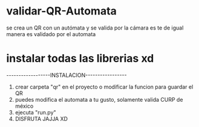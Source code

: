 # validar-QR-Automata
se crea un QR con un autómata y se valida por la cámara es te de igual manera es validado por el automata


# instalar todas las librerias xd


------------------INSTALACION-----------------




1. crear carpeta "qr" en el proyecto o modificar la funcion para guardar el QR
2. puedes modifica el automata a tu gusto, solamente valida CURP de méxico
3. ejecuta "run.py"
4. DISFRUTA JAJJA XD
